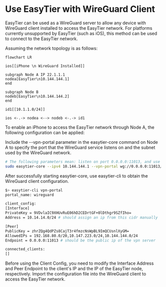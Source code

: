 # Use EasyTier with WireGuard Client

EasyTier can be used as a WireGuard server to allow any device with WireGuard client installed to access the EasyTier network. For platforms currently unsupported by EasyTier (such as iOS), this method can be used to connect to the EasyTier network.

Assuming the network topology is as follows:

```mermaid
flowchart LR

ios[[iPhone \n WireGuard Installed]]

subgraph Node A IP 22.1.1.1
nodea[EasyTier\n10.144.144.1]
end

subgraph Node B
nodeb[EasyTier\n10.144.144.2]
end

id1[[10.1.1.0/24]]

ios <-.-> nodea <--> nodeb <-.-> id1
```

To enable an iPhone to access the EasyTier network through Node A, the following configuration can be applied:

Include the --vpn-portal parameter in the easytier-core command on Node A to specify the port that the WireGuard service listens on and the subnet used by the WireGuard network.

```sh
# The following parameters mean: listen on port 0.0.0.0:11013, and use the 10.14.14.0/24 subnet for WireGuard
sudo easytier-core --ipv4 10.144.144.1 --vpn-portal wg://0.0.0.0:11013/10.14.14.0/24
```

After successfully starting easytier-core, use easytier-cli to obtain the WireGuard client configuration.

```sh
$> easytier-cli vpn-portal
portal_name: wireguard

client_config:
[Interface]
PrivateKey = 9VDvlaIC9XHUvRuE06hD2CEDrtGF+0lDthgr9SZfIho=
Address = 10.14.14.0/24 # should assign an ip from this cidr manually

[Peer]
PublicKey = zhrZQg4QdPZs8CajT3r4fmzcNsWpBL9ImQCUsnlXyGM=
AllowedIPs = 192.168.80.0/20,10.147.223.0/24,10.144.144.0/24
Endpoint = 0.0.0.0:11013 # should be the public ip of the vpn server

connected_clients:
[]

```

Before using the Client Config, you need to modify the Interface Address and Peer Endpoint to the client's IP and the IP of the EasyTier node, respectively. Import the configuration file into the WireGuard client to access the EasyTier network.
